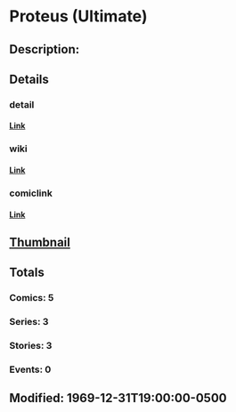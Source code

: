 # Proteus (Ultimate)
## Description: 
## Details
### detail
#### [Link](http://marvel.com/characters/1816/proteus?utm_campaign=apiRef&utm_source=225578a89fc76f3d20fbffda5d17a88d)
### wiki
#### [Link](http://marvel.com/universe/Proteus_%28Ultimate%29?utm_campaign=apiRef&utm_source=225578a89fc76f3d20fbffda5d17a88d)
### comiclink
#### [Link](http://marvel.com/comics/characters/1010959/proteus_ultimate?utm_campaign=apiRef&utm_source=225578a89fc76f3d20fbffda5d17a88d)
## [Thumbnail](http://i.annihil.us/u/prod/marvel/i/mg/8/30/4c0033f0b31ed.jpg)
## Totals
### Comics: 5
### Series: 3
### Stories: 3
### Events: 0
## Modified: 1969-12-31T19:00:00-0500
